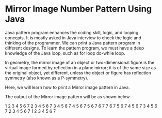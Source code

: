 # Mirror Image Number Pattern Using Java

Java pattern program enhances the coding skill, logic, and looping concepts. It is mostly asked in Java interview to check the logic and thinking of the programmer. We can print a Java pattern program in different designs. To learn the pattern program, we must have a deep knowledge of the Java loop, such as for loop do-while loop. 

In geometry, the mirror image of an object or two-dimensional figure is the virtual image formed by reflection in a plane mirror; it is of the same size as the original object, yet different, unless the object or figure has reflection symmetry (also known as a P-symmetry).

Here, we will learn how to print a Mirror image pattern in Java.

The output of the Mirror image pattern will be as shown below.


1 2 3 4 5 6 7 
 2 3 4 5 6 7 
  3 4 5 6 7 
   4 5 6 7 
    5 6 7 
     6 7 
      7 
     6 7 
    5 6 7 
   4 5 6 7 
  3 4 5 6 7 
 2 3 4 5 6 7 
1 2 3 4 5 6 7 
